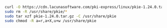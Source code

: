 ﻿```sh
curl -O https://cdn.lacunasoftware.com/pki-express/linux/pkie-1.24.0.tar.gz
sudo rm -R /usr/share/pkie/*
sudo tar xzf pkie-1.24.0.tar.gz -C /usr/share/pkie
sudo chmod -R a=r,a+X,u+w /usr/share/pkie
```
